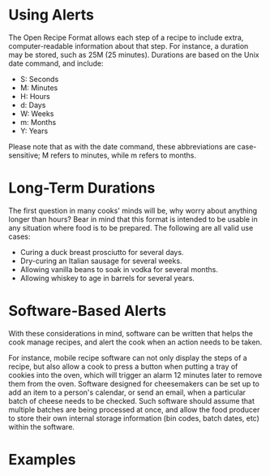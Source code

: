 Using Alerts
============

The Open Recipe Format allows each step of a recipe to include extra, computer-readable information about that step. For instance, a duration may be stored, such as 25M (25 minutes). Durations are based on the Unix date command, and include:

-   S: Seconds
-   M: Minutes
-   H: Hours
-   d: Days
-   W: Weeks
-   m: Months
-   Y: Years

Please note that as with the date command, these abbreviations are case-sensitive; M refers to minutes, while m refers to months.

Long-Term Durations
===================

The first question in many cooks' minds will be, why worry about anything longer than hours? Bear in mind that this format is intended to be usable in any situation where food is to be prepared. The following are all valid use cases:

-   Curing a duck breast prosciutto for several days.
-   Dry-curing an Italian sausage for several weeks.
-   Allowing vanilla beans to soak in vodka for several months.
-   Allowing whiskey to age in barrels for several years.

Software-Based Alerts
=====================

With these considerations in mind, software can be written that helps the cook manage recipes, and alert the cook when an action needs to be taken.

For instance, mobile recipe software can not only display the steps of a recipe, but also allow a cook to press a button when putting a tray of cookies into the oven, which will trigger an alarm 12 minutes later to remove them from the oven. Software designed for cheesemakers can be set up to add an item to a person's calendar, or send an email, when a particular batch of cheese needs to be checked. Such software should assume that multiple batches are being processed at once, and allow the food producer to store their own internal storage information (bin codes, batch dates, etc) within the software.

Examples
========
